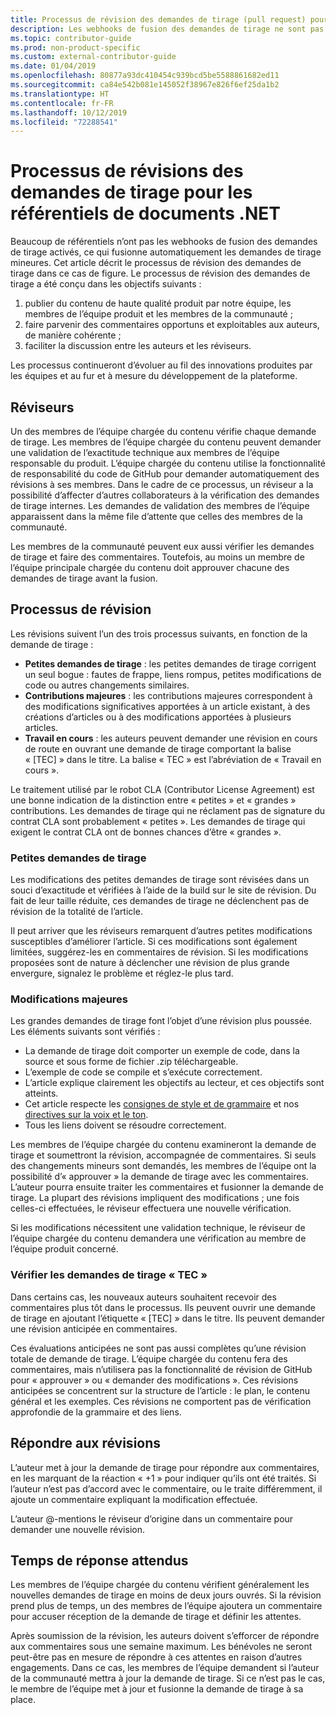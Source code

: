 ```yaml
---
title: Processus de révision des demandes de tirage (pull request) pour les documents .NET
description: Les webhooks de fusion des demandes de tirage ne sont pas activés sur les documents .NET. Cet article décrit le processus des demandes de tirage pour ces référentiels
ms.topic: contributor-guide
ms.prod: non-product-specific
ms.custom: external-contributor-guide
ms.date: 01/04/2019
ms.openlocfilehash: 80877a93dc410454c939bcd5be5588861682ed11
ms.sourcegitcommit: ca84e542b081e145052f38967e826f6ef25da1b2
ms.translationtype: HT
ms.contentlocale: fr-FR
ms.lasthandoff: 10/12/2019
ms.locfileid: "72288541"
---
```

# <a name="pull-request-review-process-for-the-net-docs-repositories"></a>Processus de révisions des demandes de tirage pour les référentiels de documents .NET

Beaucoup de référentiels n’ont pas les webhooks de fusion des demandes de tirage activés, ce qui fusionne automatiquement les demandes de tirage mineures. Cet article décrit le processus de révision des demandes de tirage dans ce cas de figure. Le processus de révision des demandes de tirage a été conçu dans les objectifs suivants :

1. publier du contenu de haute qualité produit par notre équipe, les membres de l’équipe produit et les membres de la communauté ;
1. faire parvenir des commentaires opportuns et exploitables aux auteurs, de manière cohérente ;
1. faciliter la discussion entre les auteurs et les réviseurs.

Les processus continueront d’évoluer au fil des innovations produites par les équipes et au fur et à mesure du développement de la plateforme.

## <a name="reviewers"></a>Réviseurs

Un des membres de l’équipe chargée du contenu vérifie chaque demande de tirage. Les membres de l’équipe chargée du contenu peuvent demander une validation de l’exactitude technique aux membres de l’équipe responsable du produit. L’équipe chargée du contenu utilise la fonctionnalité de responsabilité du code de GitHub pour demander automatiquement des révisions à ses membres. Dans le cadre de ce processus, un réviseur a la possibilité d’affecter d’autres collaborateurs à la vérification des demandes de tirage internes. Les demandes de validation des membres de l’équipe apparaissent dans la même file d’attente que celles des membres de la communauté.

Les membres de la communauté peuvent eux aussi vérifier les demandes de tirage et faire des commentaires. Toutefois, au moins un membre de l’équipe principale chargée du contenu doit approuver chacune des demandes de tirage avant la fusion.

## <a name="review-process"></a>Processus de révision

Les révisions suivent l’un des trois processus suivants, en fonction de la demande de tirage :

- **Petites demandes de tirage** : les petites demandes de tirage corrigent un seul bogue : fautes de frappe, liens rompus, petites modifications de code ou autres changements similaires.
- **Contributions majeures** : les contributions majeures correspondent à des modifications significatives apportées à un article existant, à des créations d’articles ou à des modifications apportées à plusieurs articles.
- **Travail en cours** : les auteurs peuvent demander une révision en cours de route en ouvrant une demande de tirage comportant la balise « [TEC] » dans le titre. La balise « TEC » est l’abréviation de « Travail en cours ». 

Le traitement utilisé par le robot CLA (Contributor License Agreement) est une bonne indication de la distinction entre « petites » et « grandes » contributions. Les demandes de tirage qui ne réclament pas de signature du contrat CLA sont probablement « petites ». Les demandes de tirage qui exigent le contrat CLA ont de bonnes chances d’être « grandes ».

### <a name="small-prs"></a>Petites demandes de tirage

Les modifications des petites demandes de tirage sont révisées dans un souci d’exactitude et vérifiées à l’aide de la build sur le site de révision. Du fait de leur taille réduite, ces demandes de tirage ne déclenchent pas de révision de la totalité de l’article. 

Il peut arriver que les réviseurs remarquent d’autres petites modifications susceptibles d’améliorer l’article. Si ces modifications sont également limitées, suggérez-les en commentaires de révision. Si les modifications proposées sont de nature à déclencher une révision de plus grande envergure, signalez le problème et réglez-le plus tard. 

### <a name="larger-changes"></a>Modifications majeures

Les grandes demandes de tirage font l’objet d’une révision plus poussée. Les éléments suivants sont vérifiés :

- La demande de tirage doit comporter un exemple de code, dans la source et sous forme de fichier .zip téléchargeable.
- L’exemple de code se compile et s’exécute correctement.
- L’article explique clairement les objectifs au lecteur, et ces objectifs sont atteints.
- Cet article respecte les [consignes de style et de grammaire](dotnet-style-guide.md) et nos [directives sur la voix et le ton](dotnet-voice-tone.md).
- Tous les liens doivent se résoudre correctement.

Les membres de l’équipe chargée du contenu examineront la demande de tirage et soumettront la révision, accompagnée de commentaires. Si seuls des changements mineurs sont demandés, les membres de l’équipe ont la possibilité d’« approuver » la demande de tirage avec les commentaires. L’auteur pourra ensuite traiter les commentaires et fusionner la demande de tirage. La plupart des révisions impliquent des modifications ; une fois celles-ci effectuées, le réviseur effectuera une nouvelle vérification.

Si les modifications nécessitent une validation technique, le réviseur de l’équipe chargée du contenu demandera une vérification au membre de l’équipe produit concerné.

### <a name="review-wip-pull-requests"></a>Vérifier les demandes de tirage « TEC »

Dans certains cas, les nouveaux auteurs souhaitent recevoir des commentaires plus tôt dans le processus. Ils peuvent ouvrir une demande de tirage en ajoutant l’étiquette « [TEC] » dans le titre. Ils peuvent demander une révision anticipée en commentaires.

Ces évaluations anticipées ne sont pas aussi complètes qu’une révision totale de demande de tirage. L’équipe chargée du contenu fera des commentaires, mais n’utilisera pas la fonctionnalité de révision de GitHub pour « approuver » ou « demander des modifications ». Ces révisions anticipées se concentrent sur la structure de l’article : le plan, le contenu général et les exemples. Ces révisions ne comportent pas de vérification approfondie de la grammaire et des liens.

## <a name="respond-to-reviews"></a>Répondre aux révisions

L’auteur met à jour la demande de tirage pour répondre aux commentaires, en les marquant de la réaction « +1 » pour indiquer qu’ils ont été traités. Si l’auteur n’est pas d’accord avec le commentaire, ou le traite différemment, il ajoute un commentaire expliquant la modification effectuée.

L’auteur @-mentions le réviseur d’origine dans un commentaire pour demander une nouvelle révision. 

## <a name="response-time-expectations"></a>Temps de réponse attendus

Les membres de l’équipe chargée du contenu vérifient généralement les nouvelles demandes de tirage en moins de deux jours ouvrés. Si la révision prend plus de temps, un des membres de l’équipe ajoutera un commentaire pour accuser réception de la demande de tirage et définir les attentes.

Après soumission de la révision, les auteurs doivent s’efforcer de répondre aux commentaires sous une semaine maximum. Les bénévoles ne seront peut-être pas en mesure de répondre à ces attentes en raison d’autres engagements. Dans ce cas, les membres de l’équipe demandent si l’auteur de la communauté mettra à jour la demande de tirage. Si ce n’est pas le cas, le membre de l’équipe met à jour et fusionne la demande de tirage à sa place.

